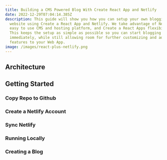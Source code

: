 ```yaml
---
title: Building a CMS Powered Blog With Create React App and Netlify
date: 2022-12-29T07:04:14.385Z
description: This guide will show you how you can setup your own blogging
  website using Create a React App and Netlify. We take advantage of Netlify's
  easy to use CMS and hosting platform, and Create a React Apps flexibility.
  This keeps the setup as simple as possible so you can start blogging
  immediately, while still allowing room for further customizing and adding new
  features to your Web App.
image: /images/react-plus-netlify.png
---
```

## Architecture

## G﻿etting Started

### Copy Repo to Github

### Create a Netlify Account

### S﻿ync Netlify

### Running Locally

### C﻿reating a Blog